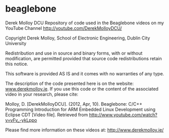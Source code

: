 beaglebone
==========

Derek Molloy DCU Repository of code used in the Beaglebone videos on my YouTube Channel http://youtube.com/DerekMolloyDCU/

Copyright Derek Molloy, School of Electronic Engineering, Dublin City University

Redistribution and use in source and binary forms, with or without modification, are permitted provided that source code redistributions retain this notice.

This software is provided AS IS and it comes with no warranties of any type.

The description of the code presented here is on the website: www.derekmolloy.ie. If you use this code or the content of the associated video in your research, please cite:

Molloy, D. [DerekMolloyDCU]. (2012, Apr, 10). Beaglebone: C/C++ Programming Introduction for ARM Embedded Linux Development using Eclipse CDT [Video file]. Retrieved from http://www.youtube.com/watch?v=vFv_-ykLppo

Please find more information on these videos at: http://www.derekmolloy.ie/
